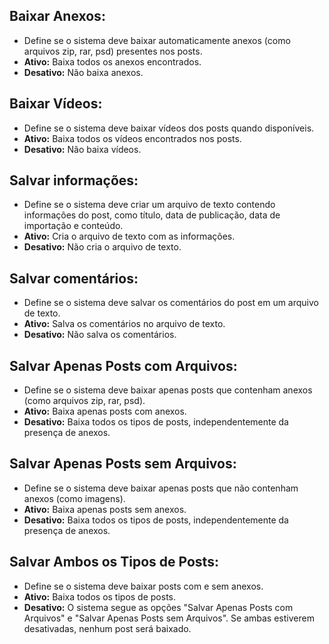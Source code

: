 ## Baixar Anexos:
- Define se o sistema deve baixar automaticamente anexos (como arquivos zip, rar, psd) presentes nos posts.
- **Ativo:** Baixa todos os anexos encontrados.
- **Desativo:** Não baixa anexos.

## Baixar Vídeos:
- Define se o sistema deve baixar vídeos dos posts quando disponíveis.
- **Ativo:** Baixa todos os vídeos encontrados nos posts.
- **Desativo:** Não baixa vídeos.

## Salvar informações:
- Define se o sistema deve criar um arquivo de texto contendo informações do post, como título, data de publicação, data de importação e conteúdo.
- **Ativo:** Cria o arquivo de texto com as informações.
- **Desativo:** Não cria o arquivo de texto.

## Salvar comentários:
- Define se o sistema deve salvar os comentários do post em um arquivo de texto.
- **Ativo:** Salva os comentários no arquivo de texto.
- **Desativo:** Não salva os comentários.

## Salvar Apenas Posts com Arquivos:
- Define se o sistema deve baixar apenas posts que contenham anexos (como arquivos zip, rar, psd).
- **Ativo:** Baixa apenas posts com anexos.
- **Desativo:** Baixa todos os tipos de posts, independentemente da presença de anexos.

## Salvar Apenas Posts sem Arquivos:
- Define se o sistema deve baixar apenas posts que não contenham anexos (como imagens).
- **Ativo:** Baixa apenas posts sem anexos.
- **Desativo:** Baixa todos os tipos de posts, independentemente da presença de anexos.

## Salvar Ambos os Tipos de Posts:
- Define se o sistema deve baixar posts com e sem anexos.
- **Ativo:** Baixa todos os tipos de posts.
- **Desativo:** O sistema segue as opções "Salvar Apenas Posts com Arquivos" e "Salvar Apenas Posts sem Arquivos". Se ambas estiverem desativadas, nenhum post será baixado.
